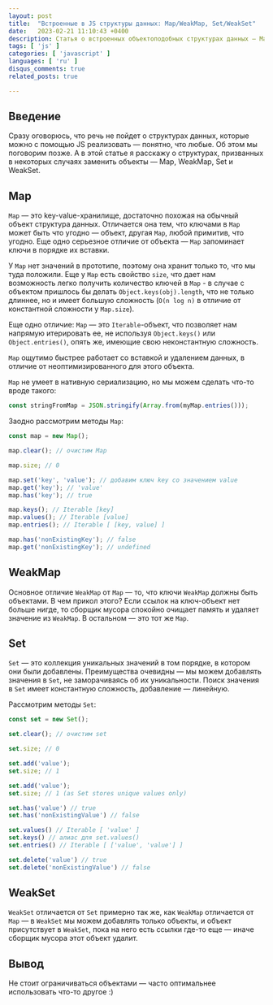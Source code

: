 ```yaml
---
layout: post
title:  "Встроенные в JS структуры данных: Map/WeakMap, Set/WeakSet"
date:   2023-02-21 11:10:43 +0400
description: Статья о встроенных объектоподобных структурах данных — Map, Set, WeakMap, WeakSet
tags: [ 'js' ]
categories: [ 'javascript' ]
languages: [ 'ru' ]
disqus_comments: true
related_posts: true

---
```


## Введение

Сразу оговорюсь, что речь не пойдет о структурах данных, которые можно с помощью JS реализовать — понятно, что любые. Об этом мы поговорим позже. А в этой статье я расскажу о структурах, призванных в некоторых случаях заменить объекты — Map, WeakMap, Set и WeakSet.

## Map

`Map` — это key-value-хранилище, достаточно похожая на обычный объект структура данных. Отличается она тем, что ключами в `Map` может быть что угодно — объект, другая `Map`, любой примитив, что угодно. Еще одно серьезное отличие от объекта — `Map` запоминает ключи в порядке их вставки.

У `Map` нет значений в  прототипе, поэтому она хранит только то, что мы туда положили. Еще у `Map` есть cвойство `size`, что дает нам возможность легко получить количество ключей в `Map` - в случае с объектом пришлось бы делать `Object.keys(obj).length`, что не только длиннее, но и имеет большую сложность (`O(n log n)` в отличие от константной сложности у `Map.size`).

Еще одно отличие: `Map` — это `Iterable`-объект, что позволяет нам напрямую итерировать ее, не используя `Object.keys()` или `Object.entries()`, опять же, имеющие свою неконстантную сложность.

`Map` ощутимо быстрее работает со вставкой и удалением данных, в отличие от неоптимизированного для этого объекта.

`Map` не умеет в нативную сериализацию, но мы можем сделать что-то вроде такого:

```ts
const stringFromMap = JSON.stringify(Array.from(myMap.entries()));
```

Заодно рассмотрим методы `Map`:

```ts
const map = new Map();

map.clear(); // очистим Map

map.size; // 0

map.set('key', 'value'); // добавим ключ key со значением value
map.get('key'); // 'value'
map.has('key'); // true

map.keys(); // Iterable [key]
map.values(); // Iterable [value]
map.entries(); // Iterable [ [key, value] ]

map.has('nonExistingKey'); // false
map.get('nonExistingKey'); // undefined

```

## WeakMap

Основное отличие `WeakMap` от `Map` — то, что ключи `WeakMap` должны быть объектами. В чем прикол этого? Если ссылок на ключ-объект нет больше нигде, то сборщик мусора спокойно очищает память и удаляет значение из `WeakMap`. В остальном — это тот же `Map`.

## Set

`Set` — это коллекция уникальных значений в том порядке, в котором они были добавлены. Преимущества очевидны — мы можем добавлять значения в `Set`, не заморачиваясь об их уникальности. Поиск значения в `Set` имеет константную сложность, добавление — линейную.

Рассмотрим методы `Set`:

```ts
const set = new Set();

set.clear(); // очистим set

set.size; // 0

set.add('value');
set.size; // 1

set.add('value');
set.size; // 1 (as Set stores unique values only)

set.has('value') // true
set.has('nonExistingValue') // false

set.values() // Iterable [ 'value' ]
set.keys() // алиас для set.values()
set.entries() // Iterable [ ['value', 'value'] ]

set.delete('value') // true
set.delete('nonExistingValue') // false
```

## WeakSet

`WeakSet` отличается от `Set` примерно так же, как `WeakMap` отличается от `Map` — в `WeakSet` мы можем добавлять только объекты, и объект присутствует в `WeakSet`, пока на него есть ссылки где-то еще — иначе сборщик мусора этот объект удалит.

## Вывод

Не стоит ограничиваться объектами — часто оптимальнее использовать что-то другое :)
